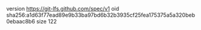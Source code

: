 version https://git-lfs.github.com/spec/v1
oid sha256:a1d63f77ead89e9b33ba97bd6b32b3935cf25fea175375a5a320beb0ebaac8b6
size 122
